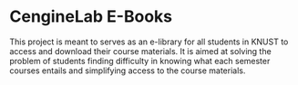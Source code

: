 # CengineLab E-Books
This project is meant to serves as an e-library for all students in KNUST to access and download their course materials. 
It is aimed at solving the problem of students finding difficulty in knowing what each semester courses entails and simplifying 
access to the course materials. 
